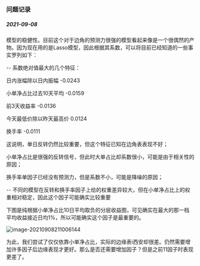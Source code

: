 ### 问题记录

##### 2021-09-08

模型的稳健性。目前这个对于边角的预测力很强的模型看起来像是一个很偶然的产物。因为现在用的是Lasso模型，因此根据其系数，可以将目前已经知道的一些事实罗列如下：

-- 系数绝对值最大的几个特征：

日内涨幅除以日内振幅 -0.0243

小单净占比过去10天平均 -0.0159

前3天收益率 -0.0136

今天最低价除以昨天最高价 0.0124

换手率 -0.0111

这说明，单日反转仍然比较重要，但这个特征已知在边角表表现不好；

小单净占比是很强的反转信号，但此时大单占比却系数很小，可能是由于相关性的原因；

换手率单因子已经没有预测力，但是系数不小，可能是降噪的原因；

-- 不同的模型在反转和换手率因子上给的权重差异较大，但在小单净占比上的权重相对稳定，因此这个因子可能确实比较重要

下图是纯根据小单净占比10日平均取负的分层收益图，可见确实在最大的那一档平均收益接近日均1%，所以可能确实这个因子是最重要的。

![image-20210908211006144](C:\Users\Administrator\AppData\Roaming\Typora\typora-user-images\image-20210908211006144.png)

为此，我们尝试了仅仅依靠小单净占比，实际的边缘表i西安却很差。仍然需要增加许多因子后边缘表现才更好。那么是否还需要增加因子？但是之前11因子时表现更差了。

